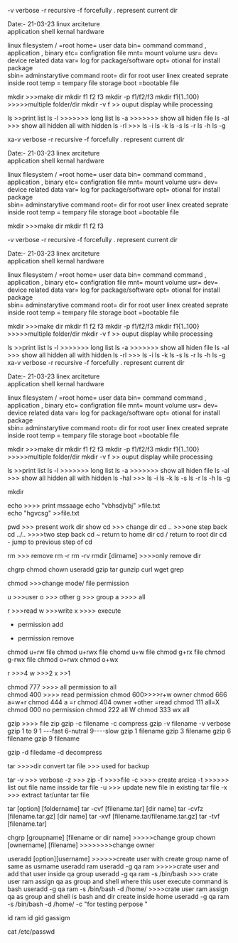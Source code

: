 -v verbose
-r recursive
-f forcefully
 . represent current dir


Date:- 21-03-23
linux arciteture  
application
shell
kernal
hardware

linux filesystem
/ =root
home= user data
bin= command command , application , binary 
etc= configration file 
mnt= mount volume
usr=
dev= device related data
var= log for package/software
opt= otional for install package  
sbin= adminstarytive command
root= dir for root user linex created seprate inside root
temp = tempary file storage 
boot =bootable file 

mkdir >>>make dir
mkdir f1 f2 f3
mkdir -p f1/f2/f3
mkdir f1{1..100} >>>>>multiple folder/dir
mkdir -v f >> ouput display while processing 

ls >>print list
ls -l  >>>>>>> long list
ls -a  >>>>>>> show all hiden file
ls -al >>> show all hidden all with hidden
ls -rl >>>
ls -i
ls -k
ls -s
ls -r
ls -h
ls -g 

xa-v verbose
-r recursive
-f forcefully
 . represent current dir


Date:- 21-03-23
linex arciteture  
application
shell
kernal
hardware

linux filesystem
/ =root
home= user data
bin= command command , application , binary 
etc= configration file 
mnt= mount volume
usr=
dev= device related data
var= log for package/software
opt= otional for install package  
sbin= adminstarytive command
root= dir for root user linex created seprate inside root
temp = tempary file storage 
boot =bootable file 

mkdir >>>make dir
mkdir f1 f2 f3










-v verbose
-r recursive
-f forcefully
 . represent current dir


Date:- 21-03-23
linex arciteture  
application
shell
kernal
hardware

linux filesystem
/ =root
home= user data
bin= command command , application , binary 
etc= configration file 
mnt= mount volume
usr=
dev= device related data
var= log for package/software
opt= otional for install package  
sbin= adminstarytive command
root= dir for root user linex created seprate inside root
temp = tempary file storage 
boot =bootable file 

mkdir >>>make dir
mkdir f1 f2 f3
mkdir -p f1/f2/f3
mkdir f1{1..100} >>>>>multiple folder/dir
mkdir -v f >> ouput display while processing 

ls >>print list
ls -l  >>>>>>> long list
ls -a  >>>>>>> show all hiden file
ls -al >>> show all hidden all with hidden
ls -rl >>>
ls -i
ls -k
ls -s
ls -r
ls -h
ls -g 
xa-v verbose
-r recursive
-f forcefully
 . represent current dir


Date:- 21-03-23
linex arciteture  
application
shell
kernal
hardware

linux filesystem
/ =root
home= user data
bin= command command , application , binary 
etc= configration file 
mnt= mount volume
usr=
dev= device related data
var= log for package/software
opt= otional for install package  
sbin= adminstarytive command
root= dir for root user linex created seprate inside root
temp = tempary file storage 
boot =bootable file 

mkdir >>>make dir
mkdir f1 f2 f3
mkdir -p f1/f2/f3
mkdir f1{1..100} >>>>>multiple folder/dir
mkdir -v f >> ouput display while processing 

ls >>print list
ls -l  >>>>>>> long list
ls -a  >>>>>>> show all hiden file
ls -al >>> show all hidden all with hidden
ls -hal >>> 
ls -i
ls -k
ls -s
ls -r
ls -h
ls -g 

mkdir


echo >>>> print mssaage
echo "vbhsdjvbj" >file.txt				
echo "hgvcsg" >>file.txt

pwd >>> present work dir show
cd >>> change dir
cd .. >>>one step back
cd ../.. >>>>two step back
cd ~  return to home dir 
cd / return to root dir
cd - jump to previous step of cd 

rm >>> remove 
rm -r
rm -rv
rmdir   [dirname] >>>>only remove dir


chgrp
chmod
chown 
useradd
gzip
tar
gunzip
curl
wget
grep



chmod >>>change mode/ file permission 

u >>>user
o >>> other
g  >>> group 
a >>>> all

r >>>read
w  >>>write
x  >>>> execute

+ permission add
- permission remove 

chmod u+rw file
chmod u+rwx file
chomd u+w file
chmod g+rx file 
chmod g-rwx file
chmod o+rwx
chmod o+wx


r >>>4
w >>>2
x >>1

chmod 777 >>>> all permission to all   
chmod 400 >>>> read permission 
chmod 600>>>>r+w owner
chmod 666 a=w+r
chmod 444 a =r
chmod 404 owner +other =read
chmod 111 all=X
chmod 000 no permission
chmod 222 all W
chmod 333 wx all

gzip >>>> file zip 
gzip -c filename  -c compress
gzip -v filename  -v verbose
gzip 1 to 9 1 ---fast 6-nutral 9----slow
gzip 1 filename
gzip 3 filename
gzip 6 filename
gzip 9 filename

gzip -d filedame  -d decompress


tar >>>>dir convert tar file >>> used for backup 

tar 
-v >>> verbose
-z >>> zip 
-f >>>>file
-c >>>> create arcica
-t >>>>>> list out file name insside tar file
-u >>> update new file in existing tar file 
-x >>> extract tar/untar tar file

tar [option] [foldername] 
tar -cvf  [filename.tar] [dir name]
tar -cvfz [filename.tar.gz] [dir name]
tar -xvf  [filename.tar/filename.tar.gz]
tar -tvf [filename.tar]   


chgrp [groupname] [filename or dir name] >>>>>change group
chown [ownername] [filename] >>>>>>>>change owner


useradd [option][username] >>>>>>create user with create group name of same as usrname 
useradd ram 
useradd -g qa ram >>>>>crate user and add that user inside qa group
useradd -g qa ram -s /bin/bash >>> crate user ram assign qa as group and shell where this user execute command is bash
useradd -g qa ram -s /bin/bash -d /home/  >>>>crate user ram assign qa as group  and shell is bash and dir create inside home
useradd -g qa ram -s /bin/bash -d /home/ -c "for testing perpose "

id ram 
id gid gassigm

cat /etc/passwd
















 






























				






























